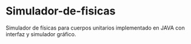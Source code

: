 # Simulador-de-fisicas
Simulador de físicas para cuerpos unitarios implementado en JAVA con interfaz y simulador gráfico.
